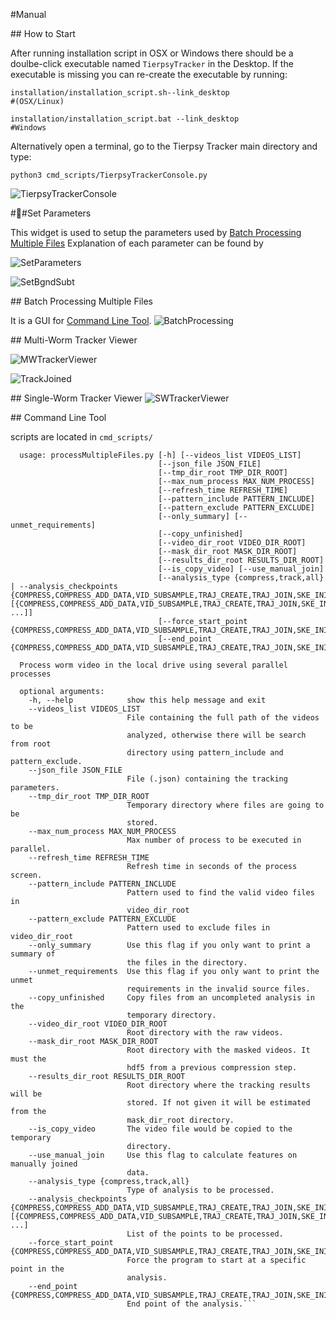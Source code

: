 #Manual


## How to Start

After running installation script in OSX or Windows there should be a doulbe-click executable named `TierpsyTracker` in the Desktop. If the executable is missing you can re-create the executable by running:

```
installation/installation_script.sh--link_desktop 
#(OSX/Linux)

installation/installation_script.bat --link_desktop
#Windows
```  

Alternatively open a terminal, go to the Tierpsy Tracker main directory and type: 

```
python3 cmd_scripts/TierpsyTrackerConsole.py
```

![TierpsyTrackerConsole](https://cloud.githubusercontent.com/assets/8364368/26398704/30c17b10-4072-11e7-9a90-d3e9e394ef9d.png)   

##Set Parameters

This widget is used to setup the parameters used by [Batch Processing Multiple Files](#batch-processing-multiple-files) Explanation of each parameter can be found by 

![SetParameters](https://cloud.githubusercontent.com/assets/8364368/26410507/6df7ef54-409b-11e7-8139-9ce99daf69cb.gif)  

![SetBgndSubt](https://cloud.githubusercontent.com/assets/8364368/26410958/95a8c09a-409c-11e7-9fc9-14dafeabb467.gif)  


## Batch Processing Multiple Files


It is a GUI for [Command Line Tool](#command-line-tool).
![BatchProcessing](https://cloud.githubusercontent.com/assets/8364368/26411227/4e788006-409d-11e7-8386-28235d859541.png)  


## Multi-Worm Tracker Viewer

![MWTrackerViewer](https://cloud.githubusercontent.com/assets/8364368/26412511/eac27158-40a0-11e7-880c-5671c2c27099.gif)  

![TrackJoined](https://cloud.githubusercontent.com/assets/8364368/26412212/e0e112f8-409f-11e7-867b-512cf044d717.gif) 

## Single-Worm Tracker Viewer
![SWTrackerViewer](https://cloud.githubusercontent.com/assets/8364368/26412826/e608bfea-40a1-11e7-9d3e-d0b8bf482db2.gif) 


## Command Line Tool

scripts are located in `cmd_scripts/`

``` 
  usage: processMultipleFiles.py [-h] [--videos_list VIDEOS_LIST]
                                 [--json_file JSON_FILE]
                                 [--tmp_dir_root TMP_DIR_ROOT]
                                 [--max_num_process MAX_NUM_PROCESS]
                                 [--refresh_time REFRESH_TIME]
                                 [--pattern_include PATTERN_INCLUDE]
                                 [--pattern_exclude PATTERN_EXCLUDE]
                                 [--only_summary] [--unmet_requirements]
                                 [--copy_unfinished]
                                 [--video_dir_root VIDEO_DIR_ROOT]
                                 [--mask_dir_root MASK_DIR_ROOT]
                                 [--results_dir_root RESULTS_DIR_ROOT]
                                 [--is_copy_video] [--use_manual_join]
                                 [--analysis_type {compress,track,all} | --analysis_checkpoints {COMPRESS,COMPRESS_ADD_DATA,VID_SUBSAMPLE,TRAJ_CREATE,TRAJ_JOIN,SKE_INIT,BLOB_FEATS,SKE_CREATE,SKE_FILT,SKE_ORIENT,STAGE_ALIGMENT,CONTOUR_ORIENT,INT_PROFILE,INT_SKE_ORIENT,FEAT_CREATE,WCON_EXPORT,FEAT_MANUAL_CREATE} [{COMPRESS,COMPRESS_ADD_DATA,VID_SUBSAMPLE,TRAJ_CREATE,TRAJ_JOIN,SKE_INIT,BLOB_FEATS,SKE_CREATE,SKE_FILT,SKE_ORIENT,STAGE_ALIGMENT,CONTOUR_ORIENT,INT_PROFILE,INT_SKE_ORIENT,FEAT_CREATE,WCON_EXPORT,FEAT_MANUAL_CREATE} ...]]
                                 [--force_start_point {COMPRESS,COMPRESS_ADD_DATA,VID_SUBSAMPLE,TRAJ_CREATE,TRAJ_JOIN,SKE_INIT,BLOB_FEATS,SKE_CREATE,SKE_FILT,SKE_ORIENT,STAGE_ALIGMENT,CONTOUR_ORIENT,INT_PROFILE,INT_SKE_ORIENT,FEAT_CREATE,WCON_EXPORT,FEAT_MANUAL_CREATE}]
                                 [--end_point {COMPRESS,COMPRESS_ADD_DATA,VID_SUBSAMPLE,TRAJ_CREATE,TRAJ_JOIN,SKE_INIT,BLOB_FEATS,SKE_CREATE,SKE_FILT,SKE_ORIENT,STAGE_ALIGMENT,CONTOUR_ORIENT,INT_PROFILE,INT_SKE_ORIENT,FEAT_CREATE,WCON_EXPORT,FEAT_MANUAL_CREATE}]

  Process worm video in the local drive using several parallel processes

  optional arguments:
    -h, --help            show this help message and exit
    --videos_list VIDEOS_LIST
                          File containing the full path of the videos to be
                          analyzed, otherwise there will be search from root
                          directory using pattern_include and pattern_exclude.
    --json_file JSON_FILE
                          File (.json) containing the tracking parameters.
    --tmp_dir_root TMP_DIR_ROOT
                          Temporary directory where files are going to be
                          stored.
    --max_num_process MAX_NUM_PROCESS
                          Max number of process to be executed in parallel.
    --refresh_time REFRESH_TIME
                          Refresh time in seconds of the process screen.
    --pattern_include PATTERN_INCLUDE
                          Pattern used to find the valid video files in
                          video_dir_root
    --pattern_exclude PATTERN_EXCLUDE
                          Pattern used to exclude files in video_dir_root
    --only_summary        Use this flag if you only want to print a summary of
                          the files in the directory.
    --unmet_requirements  Use this flag if you only want to print the unmet
                          requirements in the invalid source files.
    --copy_unfinished     Copy files from an uncompleted analysis in the
                          temporary directory.
    --video_dir_root VIDEO_DIR_ROOT
                          Root directory with the raw videos.
    --mask_dir_root MASK_DIR_ROOT
                          Root directory with the masked videos. It must the
                          hdf5 from a previous compression step.
    --results_dir_root RESULTS_DIR_ROOT
                          Root directory where the tracking results will be
                          stored. If not given it will be estimated from the
                          mask_dir_root directory.
    --is_copy_video       The video file would be copied to the temporary
                          directory.
    --use_manual_join     Use this flag to calculate features on manually joined
                          data.
    --analysis_type {compress,track,all}
                          Type of analysis to be processed.
    --analysis_checkpoints {COMPRESS,COMPRESS_ADD_DATA,VID_SUBSAMPLE,TRAJ_CREATE,TRAJ_JOIN,SKE_INIT,BLOB_FEATS,SKE_CREATE,SKE_FILT,SKE_ORIENT,STAGE_ALIGMENT,CONTOUR_ORIENT,INT_PROFILE,INT_SKE_ORIENT,FEAT_CREATE,WCON_EXPORT,FEAT_MANUAL_CREATE} [{COMPRESS,COMPRESS_ADD_DATA,VID_SUBSAMPLE,TRAJ_CREATE,TRAJ_JOIN,SKE_INIT,BLOB_FEATS,SKE_CREATE,SKE_FILT,SKE_ORIENT,STAGE_ALIGMENT,CONTOUR_ORIENT,INT_PROFILE,INT_SKE_ORIENT,FEAT_CREATE,WCON_EXPORT,FEAT_MANUAL_CREATE} ...]
                          List of the points to be processed.
    --force_start_point {COMPRESS,COMPRESS_ADD_DATA,VID_SUBSAMPLE,TRAJ_CREATE,TRAJ_JOIN,SKE_INIT,BLOB_FEATS,SKE_CREATE,SKE_FILT,SKE_ORIENT,STAGE_ALIGMENT,CONTOUR_ORIENT,INT_PROFILE,INT_SKE_ORIENT,FEAT_CREATE,WCON_EXPORT,FEAT_MANUAL_CREATE}
                          Force the program to start at a specific point in the
                          analysis.
    --end_point {COMPRESS,COMPRESS_ADD_DATA,VID_SUBSAMPLE,TRAJ_CREATE,TRAJ_JOIN,SKE_INIT,BLOB_FEATS,SKE_CREATE,SKE_FILT,SKE_ORIENT,STAGE_ALIGMENT,CONTOUR_ORIENT,INT_PROFILE,INT_SKE_ORIENT,FEAT_CREATE,WCON_EXPORT,FEAT_MANUAL_CREATE}
                          End point of the analysis.```
```